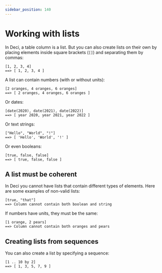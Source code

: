 ```yaml
---
sidebar_position: 140
---
```


# Working with lists

In Deci, a table column is a list. But you can also create lists on their own by placing elements inside square brackets (`[]`) and separating them by commas:

```deci live
[1, 2, 3, 4]
==> [ 1, 2, 3, 4 ]
```

A list can contain numbers (with or without units):

```deci live
[2 oranges, 4 oranges, 6 oranges]
==> [ 2 oranges, 4 oranges, 6 oranges ]
```

Or dates:

```deci live
[date(2020), date(2021), date(2022)]
==> [ year 2020, year 2021, year 2022 ]
```

Or text strings:

```deci live
["Hello", "World", "!"]
==> [ 'Hello', 'World', '!' ]
```

Or even booleans:

```deci live
[true, false, false]
==> [ true, false, false ]
```

## A list must be coherent

In Deci you cannot have lists that contain different types of elements. Here are some examples of non-valid lists:

```deci live
[true, "that"]
==> Column cannot contain both boolean and string
```

If numbers have units, they must be the same:

```deci live
[1 orange, 2 pears]
==> Column cannot contain both oranges and pears
```

## Creating lists from sequences

You can also create a list by specifying a sequence:

```deci live
[1 .. 10 by 2]
==> [ 1, 3, 5, 7, 9 ]
```
